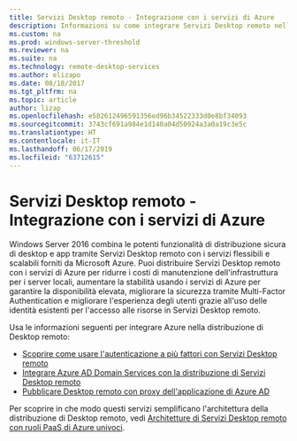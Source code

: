 ```yaml
---
title: Servizi Desktop remoto - Integrazione con i servizi di Azure
description: Informazioni su come integrare Servizi Desktop remoto nella distribuzione di Azure e Azure nella distribuzione di Servizi Desktop remoto.
ms.custom: na
ms.prod: windows-server-threshold
ms.reviewer: na
ms.suite: na
ms.technology: remote-desktop-services
ms.author: elizapo
ms.date: 08/18/2017
ms.tgt_pltfrm: na
ms.topic: article
author: lizap
ms.openlocfilehash: e582612496591356ed96b34522333d0e8bf34093
ms.sourcegitcommit: 3743cf691a984e1d140a04d50924a3a0a19c3e5c
ms.translationtype: HT
ms.contentlocale: it-IT
ms.lasthandoff: 06/17/2019
ms.locfileid: "63712615"
---
```

# <a name="remote-desktop-services---integrating-with-azure-services"></a>Servizi Desktop remoto - Integrazione con i servizi di Azure

Windows Server 2016 combina le potenti funzionalità di distribuzione sicura di desktop e app tramite Servizi Desktop remoto con i servizi flessibili e scalabili forniti da Microsoft Azure. Puoi distribuire Servizi Desktop remoto con i servizi di Azure per ridurre i costi di manutenzione dell'infrastruttura per i server locali, aumentare la stabilità usando i servizi di Azure per garantire la disponibilità elevata, migliorare la sicurezza tramite Multi-Factor Authentication e migliorare l'esperienza degli utenti grazie all'uso delle identità esistenti per l'accesso alle risorse in Servizi Desktop remoto.

Usa le informazioni seguenti per integrare Azure nella distribuzione di Desktop remoto:

- [Scoprire come usare l'autenticazione a più fattori con Servizi Desktop remoto](/azure/multi-factor-authentication/nps-extension-remote-desktop-gateway)
- [Integrare Azure AD Domain Services con la distribuzione di Servizi Desktop remoto](rds-azure-adds.md)
- [Pubblicare Desktop remoto con proxy dell'applicazione di Azure AD](/azure/active-directory/application-proxy-publish-remote-desktop)

Per scoprire in che modo questi servizi semplificano l'architettura della distribuzione di Desktop remoto, vedi [Architetture di Servizi Desktop remoto con ruoli PaaS di Azure univoci](desktop-hosting-logical-architecture.md#rds-architectures-with-unique-azure-paas-roles).